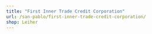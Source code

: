 ```yaml
---
title: "First Inner Trade Credit Corporation"
url: /san-pablo/first-inner-trade-credit-corporation/
shop: Leiher
---
```

